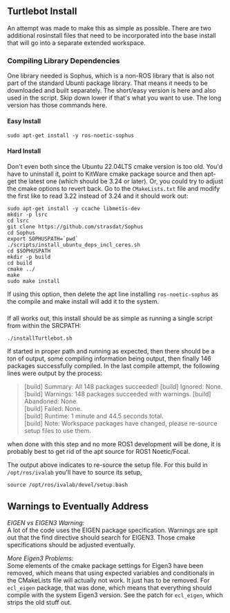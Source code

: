 ## Turtlebot Install

An attempt was made to make this as simple as possible.  There are two additional rosinstall files that need to be incorporated into the base install that will go into a separate extended workspace.

### Compiling Library Dependencies

One library needed is Sophus, which is a non-ROS library that is also not part of the standard Ubunti package library.  That means it needs to be downloaded and built separately.  The short/easy version is here and also used in the script.  Skip down lower if that's what you want to use.
The long version has those commands here.

#### Easy Install
```
sudo apt-get install -y ros-noetic-sophus
```

#### Hard Install
Don't even both since the Ubuntu 22.04LTS cmake version is too old.  You'd have to uninstall it, point to KitWare cmake package source and then apt-get the latest one (which should be 3.24 or later).  Or, you could try to adjust the cmake options to revert back.  Go to the `CMakeLists.txt` file and modify the first like to read 3.22 instead of 3.24 and it should work out:

```
sudo apt-get install -y ccache libmetis-dev
mkdir -p lsrc
cd lsrc
git clone https://github.com/strasdat/Sophus
cd Sophus
export SOPHUSPATH=`pwd`
./scripts/install_ubuntu_deps_incl_ceres.sh
cd $SOPHUSPATH
mkdir -p build
cd build
cmake ../
make
sudo make install
```

If using this option, then delete the apt line installing `ros-noetic-sophus` as the compile and make install will add it to the system.

### 

If all works out, this install should be as simple as running a single script from within the SRCPATH:
```
./installTurtlebot.sh
```

If started in proper path and running as expected, then there should be a ton of output, some compiling information being output, then finally 146 packages successfully compiled.  In the last compile attempt, the following lines were output by the process:

> [build] Summary: All 148 packages succeeded!
> [build]   Ignored:   None.                                                                               
> [build]   Warnings:  148 packages succeeded with warnings.
> [build]   Abandoned: None.                                                                               
> [build]   Failed:    None.                                                                               
> [build] Runtime: 1 minute and 44.5 seconds total.                                                        
> [build] Note: Workspace packages have changed, please re-source setup files to use them.

when done with this step and no more ROS1 development will be done, it is probably best to get rid of the apt source for ROS1 Noetic/Focal.

The output above indicates to re-source the setup file.  For this build in `/opt/ros/ivalab` you'll have to source its setup,
```
source /opt/ros/ivalab/devel/setup.bash
```

## Warnings to Eventually Address

_EIGEN vs EIGEN3 Warning:_ <BR>
A lot of the code uses the EIGEN package specification.  Warnings are spit out that the find directive should search for EIGEN3.  Those cmake specifications should be adjusted eventually. 

_More Eigen3 Problems:_ <BR>
Some elements of the cmake package settings for Eigen3 have been removed, which means that using expected variables and conditionals in the CMakeLists file will actually not work.  It just has to be removed.  For `ecl_eigen` package, that was done, which means that everything should compile with the system Eigen3 version.  See the patch for `ecl_eigen`, which strips the old stuff out.

